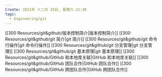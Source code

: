```yaml
---
Create: 2021年 十二月 25日, 星期六 21:38
tags: 
  - Engineering/git
---
```


[[300 Resources/git&github/版本控制简介|版本控制简介]]
[[300 Resources/git&github/git 简介|git 简介]]
[[300 Resources/git&github/git 命令行操作|git 命令行操作]]
[[300 Resources/git&github/git 分支管理|git 分支管理]]
[[300 Resources/git&github/git 基本原理|git 基本原理]]
[[300 Resources/git&github/GitHub 和本地库关联|GitHub 和本地库关联]]
[[300 Resources/git&github/GitHub 团队合作|GitHub 团队合作]]
[[300 Resources/git&github/GitHub 跨团队合作|GitHub 跨团队合作]]